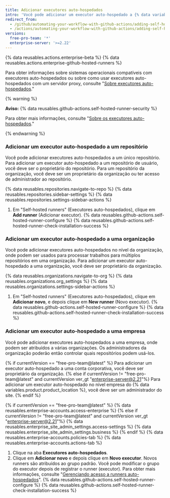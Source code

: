 ```yaml
---
title: Adicionar executores auto-hospedados
intro: 'Você pode adicionar um executor auto-hospedado a {% data variables.product.prodname_actions %}.'
redirect_from:
  - /github/automating-your-workflow-with-github-actions/adding-self-hosted-runners
  - /actions/automating-your-workflow-with-github-actions/adding-self-hosted-runners
versions:
  free-pro-team: '*'
  enterprise-server: '>=2.22'
---
```


{% data reusables.actions.enterprise-beta %}
{% data reusables.actions.enterprise-github-hosted-runners %}

Para obter informações sobre sistemas operacionais compatíveis com executores auto-hospedados ou sobre como usar executores auto-hospedados com um servidor proxy, consulte "[Sobre executores auto-hospedados](/github/automating-your-workflow-with-github-actions/about-self-hosted-runners)."

{% warning %}

**Aviso:** {% data reusables.github-actions.self-hosted-runner-security %}

Para obter mais informações, consulte "[Sobre os executores auto-hospedados](/github/automating-your-workflow-with-github-actions/about-self-hosted-runners#self-hosted-runner-security-with-public-repositories)."

{% endwarning %}

### Adicionar um executor auto-hospedado a um repositório

Você pode adicionar executores auto-hospedados a um único repositório. Para adicionar um executor auto-hospedado a um repositório de usuário, você deve ser o proprietário do repositório. Para um repositório da organização, você deve ser um proprietário da organização ou ter acesso de administrador ao repositório.

{% data reusables.repositories.navigate-to-repo %}
{% data reusables.repositories.sidebar-settings %}
{% data reusables.repositories.settings-sidebar-actions %}
1. Em "Self-hosted runners" (Executores auto-hospedados), clique em **Add runner** (Adicionar executor).
{% data reusables.github-actions.self-hosted-runner-configure %}
{% data reusables.github-actions.self-hosted-runner-check-installation-success %}

### Adicionar um executor auto-hospedado a uma organização

Você pode adicionar executores auto-hospedados no nível da organização, onde podem ser usados para processar trabalhos para múltiplos repositórios em uma organização. Para adicionar um executor auto-hospedado a uma organização, você deve ser proprietário da organização.

{% data reusables.organizations.navigate-to-org %}
{% data reusables.organizations.org_settings %}
{% data reusables.organizations.settings-sidebar-actions %}
1. Em "Self-hosted runners" (Executores auto-hospedados), clique em **Adicionar novo**, e depois clique em **New runner** (Novo executor).
{% data reusables.github-actions.self-hosted-runner-configure %}
{% data reusables.github-actions.self-hosted-runner-check-installation-success %}

### Adicionar um executor auto-hospedado a uma empresa

Você pode adicionar executores auto-hospedados a uma empresa, onde podem ser atribuídos a várias organizações. Os administradores da organização poderão então controlar quais repositórios podem usá-los.

{% if currentVersion == "free-pro-team@latest" %}
Para adicionar um executor auto-hospedado a uma conta corporativa, você deve ser proprietário da organização.
{% else if currentVersion != "free-pro-team@latest" and currentVersion ver_gt "enterprise-server@2.21"%}
Para adicionar um executor auto-hospedado no nível empresa do {% data variables.product.product_location %}, você deve ser um administrador do site.
{% endif %}

{% if currentVersion == "free-pro-team@latest" %}
{% data reusables.enterprise-accounts.access-enterprise %}
{% else if currentVersion != "free-pro-team@latest" and currentVersion ver_gt "enterprise-server@2.21"%}
{% data reusables.enterprise_site_admin_settings.access-settings %}
{% data reusables.enterprise_site_admin_settings.business %}
{% endif %}
{% data reusables.enterprise-accounts.policies-tab %}
{% data reusables.enterprise-accounts.actions-tab %}
1. Clique na aba **Executores auto-hospedados**.
1. Clique em **Adicionar novo** e depois clique em **Novo executor**. Novos runners são atribuídos ao grupo padrão. Você pode modificar o grupo do executor depois de registrar o runner (executor). Para obter mais informações, consulte "[Gerenciando acesso a runners auto-hospedados](/actions/hosting-your-own-runners/managing-access-to-self-hosted-runners-using-groups#moving-a-self-hosted-runner-to-a-group)".
{% data reusables.github-actions.self-hosted-runner-configure %}
{% data reusables.github-actions.self-hosted-runner-check-installation-success %}
